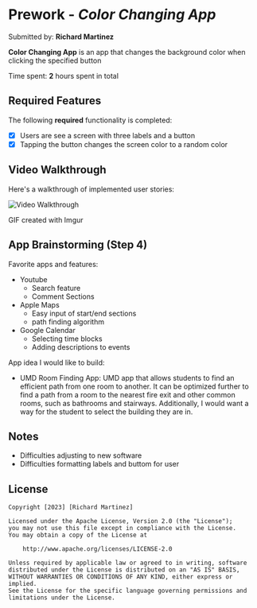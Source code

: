 # Prework - *Color Changing App*

Submitted by: **Richard Martinez**

**Color Changing App** is an app that changes the background color when clicking the specified button

Time spent: **2** hours spent in total

## Required Features

The following **required** functionality is completed:

- [x] Users are see a screen with three labels and a button
- [x] Tapping the button changes the screen color to a random color
 
## Video Walkthrough

Here's a walkthrough of implemented user stories:

<img src='https://imgur.com/Zs7jHUq' title='Video Walkthrough' width='' alt='Video Walkthrough' />

<!-- Replace this with whatever GIF tool you used! -->
GIF created with Imgur
<!-- Recommended tools:
[Kap](https://getkap.co/) for macOS
[ScreenToGif](https://www.screentogif.com/) for Windows
[peek](https://github.com/phw/peek) for Linux. -->

## App Brainstorming (Step 4)
Favorite apps and features:
- Youtube
    - Search feature
    - Comment Sections
- Apple Maps
    - Easy input of start/end sections
    - path finding algorithm
- Google Calendar 
    - Selecting time blocks
    - Adding descriptions to events

App idea I would like to build:
- UMD Room Finding App: UMD app that allows students to find an efficient path from one room to another. It can be optimized further to find a path from a room to the nearest fire exit and other common rooms, such as bathrooms and stairways. Additionally, I would want a way for the student to select the building they are in.

## Notes

- Difficulties adjusting to new software
- Difficulties formatting labels and buttom for user

## License

    Copyright [2023] [Richard Martinez]

    Licensed under the Apache License, Version 2.0 (the "License");
    you may not use this file except in compliance with the License.
    You may obtain a copy of the License at

        http://www.apache.org/licenses/LICENSE-2.0

    Unless required by applicable law or agreed to in writing, software
    distributed under the License is distributed on an "AS IS" BASIS,
    WITHOUT WARRANTIES OR CONDITIONS OF ANY KIND, either express or implied.
    See the License for the specific language governing permissions and
    limitations under the License.
